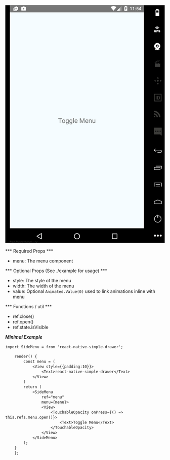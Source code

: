 
<img src="./screen.gif"/>

*** Required Props ***
- menu: The menu component

*** Optional Props (See ./example for usage) ***
- style: The style of the menu
- width: The width of the menu
- value: Optional ```Animated.Value(0)``` used to link animations inline with menu

*** Functions / util ***
- ref.close()
- ref.open()
- ref.state.isVisible

***Minimal Example***

```
import SideMenu = from 'react-native-simple-drawer';
```


```
    render() {
        const menu = (
            <View style={{padding:10}}>
                <Text>react-native-simple-drawer</Text>
            </View>
        )
        return (
            <SideMenu
                ref="menu"
                menu={menu}>
                <View>
                    <TouchableOpacity onPress={() => this.refs.menu.open()}>
                        <Text>Toggle Menu</Text>
                    </TouchableOpacity>
                </View>
            </SideMenu>
        );
    }
    };
```